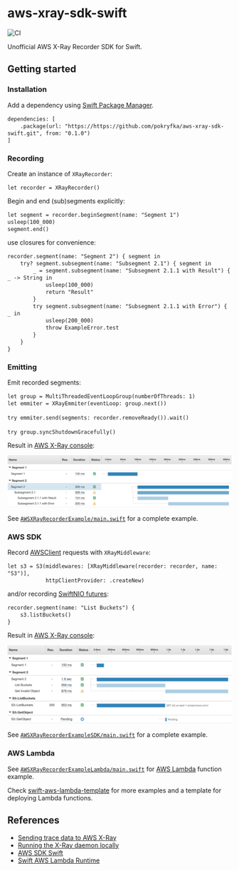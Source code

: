 # aws-xray-sdk-swift

![CI](https://github.com/pokryfka/aws-xray-sdk-swift/workflows/CI/badge.svg)

Unofficial AWS X-Ray Recorder SDK for Swift.

## Getting started

### Installation

Add a dependency using [Swift Package Manager](https://swift.org/package-manager/).

```
dependencies: [
    .package(url: "https://https://github.com/pokryfka/aws-xray-sdk-swift.git", from: "0.1.0")
]
```

### Recording

Create an instance of `XRayRecorder`:

```
let recorder = XRayRecorder()
```

Begin and end (sub)segments explicitly:

```
let segment = recorder.beginSegment(name: "Segment 1")
usleep(100_000)
segment.end()
```

use closures for convenience:

```
recorder.segment(name: "Segment 2") { segment in
    try? segment.subsegment(name: "Subsegment 2.1") { segment in
        _ = segment.subsegment(name: "Subsegment 2.1.1 with Result") { _ -> String in
            usleep(100_000)
            return "Result"
        }
        try segment.subsegment(name: "Subsegment 2.1.1 with Error") { _ in
            usleep(200_000)
            throw ExampleError.test
        }
    }
}
```

### Emitting

Emit recorded segments:

```
let group = MultiThreadedEventLoopGroup(numberOfThreads: 1)
let emmiter = XRayEmmiter(eventLoop: group.next())

try emmiter.send(segments: recorder.removeReady()).wait()

try group.syncShutdownGracefully()
```

Result in [AWS X-Ray console](https://console.aws.amazon.com/xray/home):

![Screenshot of the AWS X-Ray console](./images/example.png?raw=true)

See [`AWSXRayRecorderExample/main.swift`](./Sources/AWSXRayRecorderExample/main.swift) for a complete example.

### AWS SDK

Record [AWSClient](https://github.com/swift-aws/aws-sdk-swift) requests with `XRayMiddleware`:

```
let s3 = S3(middlewares: [XRayMiddleware(recorder: recorder, name: "S3")],
            httpClientProvider: .createNew)
```

and/or recording [SwiftNIO futures](https://github.com/apple/swift-nio):

```
recorder.segment(name: "List Buckets") {
    s3.listBuckets()
}
```

Result in [AWS X-Ray console](https://console.aws.amazon.com/xray/home):

![Screenshot of the AWS X-Ray console](./images/example_sdk.png?raw=true)

See [`AWSXRayRecorderExampleSDK/main.swift`](./Sources/AWSXRayRecorderExampleSDK/main.swift) for a complete example.

### AWS Lambda

See [`AWSXRayRecorderExampleLambda/main.swift`](./Sources/AWSXRayRecorderExampleLambda/main.swift) for [AWS Lambda](https://aws.amazon.com/lambda/) function example.

Check [swift-aws-lambda-template](https://github.com/pokryfka/swift-aws-lambda-template) for more examples and a template  for deploying Lambda functions.

## References

- [Sending trace data to AWS X-Ray](https://docs.aws.amazon.com/xray/latest/devguide/xray-api-sendingdata.html)
- [Running the X-Ray daemon locally](https://docs.aws.amazon.com/xray/latest/devguide/xray-daemon-local.html)
- [AWS SDK Swift](https://github.com/swift-aws/aws-sdk-swift)
- [Swift AWS Lambda Runtime](https://github.com/swift-server/swift-aws-lambda-runtime)
